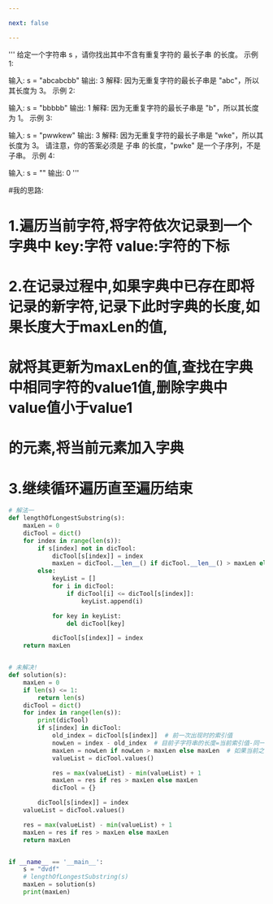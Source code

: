 ```yaml
---

next: false

---
```




<BlogInfo id="1355"/>


'''
给定一个字符串 s ，请你找出其中不含有重复字符的 最长子串 的长度。
示例 1:

输入: s = "abcabcbb"
输出: 3
解释: 因为无重复字符的最长子串是 "abc"，所以其长度为 3。
示例 2:

输入: s = "bbbbb"
输出: 1
解释: 因为无重复字符的最长子串是 "b"，所以其长度为 1。
示例 3:

输入: s = "pwwkew"
输出: 3
解释: 因为无重复字符的最长子串是 "wke"，所以其长度为 3。
     请注意，你的答案必须是 子串 的长度，"pwke" 是一个子序列，不是子串。
示例 4:

输入: s = ""
输出: 0
'''


#我的思路:
# 1.遍历当前字符,将字符依次记录到一个字典中 key:字符 value:字符的下标

# 2.在记录过程中,如果字典中已存在即将记录的新字符,记录下此时字典的长度,如果长度大于maxLen的值,
# 就将其更新为maxLen的值,查找在字典中相同字符的value1值,删除字典中value值小于value1
# 的元素,将当前元素加入字典

# 3.继续循环遍历直至遍历结束

```python
# 解法一
def lengthOfLongestSubstring(s):
    maxLen = 0
    dicTool = dict()
    for index in range(len(s)):
        if s[index] not in dicTool:
            dicTool[s[index]] = index
            maxLen = dicTool.__len__() if dicTool.__len__() > maxLen else maxLen
        else:
            keyList = []
            for i in dicTool:
                if dicTool[i] <= dicTool[s[index]]:
                    keyList.append(i)

            for key in keyList:
                del dicTool[key]

            dicTool[s[index]] = index
    return maxLen


# 未解决!
def solution(s):
    maxLen = 0
    if len(s) <= 1:
        return len(s)
    dicTool = dict()
    for index in range(len(s)):
        print(dicTool)
        if s[index] in dicTool:
            old_index = dicTool[s[index]]  # 前一次出现时的索引值
            nowLen = index - old_index  # 目前子字符串的长度=当前索引值-同一字符前一次出现的索引值
            maxLen = nowLen if nowLen > maxLen else maxLen  # 如果当前之字符串的长度大于maxLen就更新为maxLen的值
            valueList = dicTool.values()

            res = max(valueList) - min(valueList) + 1
            maxLen = res if res > maxLen else maxLen
            dicTool = {}

        dicTool[s[index]] = index
    valueList = dicTool.values()

    res = max(valueList) - min(valueList) + 1
    maxLen = res if res > maxLen else maxLen
    return maxLen


if __name__ == '__main__':
    s = "dvdf"
    # lengthOfLongestSubstring(s)
    maxLen = solution(s)
    print(maxLen)
```




<ActionBox />

